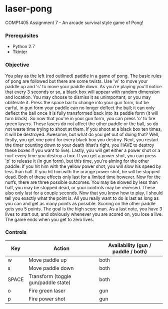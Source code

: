 # laser-pong
COMP1405 Assignment 7 - An arcade survival style game of Pong!

### Prerequisites
- Python 2.7
- Tkinter

### Objective
You play as the left (red outlined) paddle in a game of pong. The basic
rules of pong are followed but there are some twists. Use 'w' to move your
paddle up and 's' to move your paddle down. As you're playing you'll notice
that every 3 seconds or so, a black box will appear with random dimension
and location. You may choose to dismiss it as unimportant, or you may
obliterate it. Press the space bar to change into your gun form, but be
carful, in gun form your paddle can no longer deflect the ball; it can only
deflect the ball once it is fully transformed back into its paddle form (it
will turn black). So now that you're in your gun form, you can press 'o' to
fire green lasers. These lasers do not affect the other paddle or the ball,
so do not waste time trying to shoot at them. If you shoot at a black box
ten times, it will be destroyed. Awesome, but what do you get out of doing
that? Well, firstly, you get one point for every black box you destroy.
Next, you restart the timer counting down to your death (that's right, you
HAVE to destroy these boxes if you want to live). Lastly, you will get
either a power shot or a nurf every time you destroy a box. If you get a
power shot, you can press 'p' to release it (in gun form), but this time,
you're aiming for the other paddle. If you hit him with the yellow power
shot, you will slow his speed by less than half. If you hit him with the
orange power shot, he will be stopped dead. Both of these effects only last
for a limited time however. Now for the nurfs, there are three possible
outcomes. You may be slowed by less than half, you may be stopped dead, or
your controls may be reversed. These also only last for a couple seconds.
Now that you know how to play, I should tell you exactly what the point is.
All you really want to do is last as long as you can and get as many
points as possible. Scoring on the other paddle gets you 5 points. The goal
is the high score man. As a last note, you have 3 lives to start out, and
obviously whenever you are scored on, you lose a live. The game ends when
you get to zero lives.

### Controls
| Key   | Action                              | Availability (gun / paddle / both) |
| ----- | ----------------------------------- | ---------------------------------- |
| w     | Move paddle up                      | both                               |
| s     | Move paddle down                    | both                               |
| SPACE | Transform (toggle gun/paddle state) | both                               |
| o     | Fire green laser                    | gun                                |
| p     | Fire power shot                     | gun                                |
